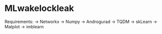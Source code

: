 # MLwakelockleak
Requirements:
-> Networkx
-> Numpy
-> Androgurad
-> TQDM
-> skLearn
-> Matplot
-> imblearn

